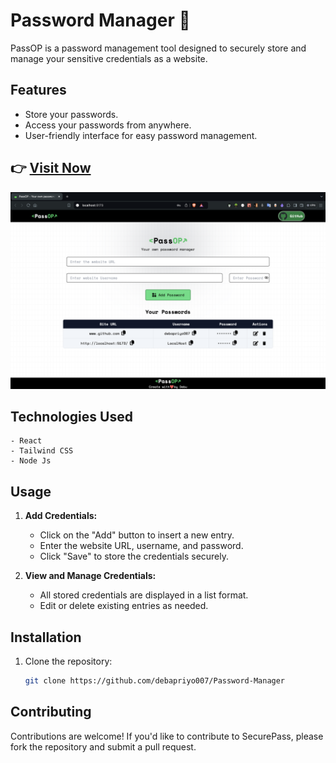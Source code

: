 #  Password Manager 🚀

PassOP is a password management tool designed to securely store and manage your sensitive credentials as a website.

## Features

- Store your passwords.
- Access your passwords from anywhere.
- User-friendly interface for easy password management.


## 👉 [**Visit Now**](https://passop-debu.netlify.app/)

![Image](https://raw.githubusercontent.com/debapriyo007/Password-Manager/main/src/assets/Demo-Picture/latestPic.png)


## Technologies Used
    - React
    - Tailwind CSS
    - Node Js

## Usage

1. **Add Credentials:**
   - Click on the "Add" button to insert a new entry.
   - Enter the website URL, username, and password.
   - Click "Save" to store the credentials securely.

2. **View and Manage Credentials:**
   - All stored credentials are displayed in a list format.
   - Edit or delete existing entries as needed.

## Installation

1. Clone the repository:
   ```bash
   git clone https://github.com/debapriyo007/Password-Manager

## Contributing

Contributions are welcome! If you'd like to contribute to SecurePass, please fork the repository and submit a pull request.



